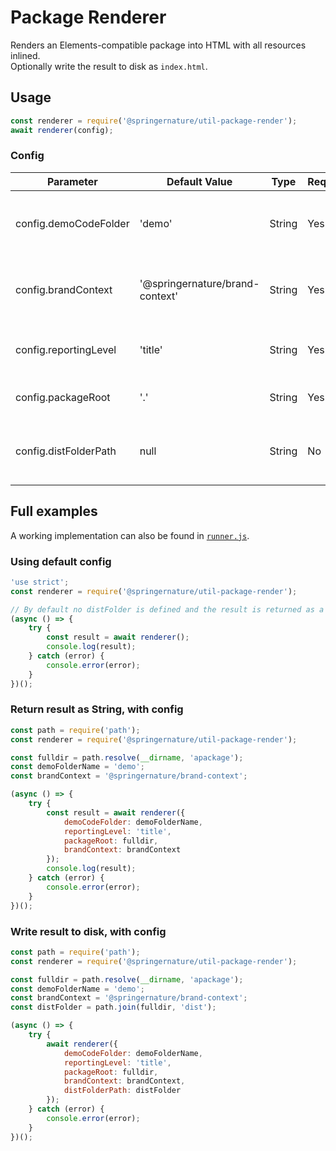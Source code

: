 # Package Renderer

Renders an Elements-compatible package into HTML with all resources inlined.  
Optionally write the result to disk as `index.html`.

## Usage

```js
const renderer = require('@springernature/util-package-render');
await renderer(config);
```

### Config

| Parameter              | Default Value                   | Type    | Required | Description                                     |
|------------------------|---------------------------------|---------|----------|-------------------------------------------------|
| config.demoCodeFolder  | 'demo'                          | String  | Yes      | Name of demo code folder within your package |
| config.brandContext    | '@springernature/brand-context' | String  | Yes      | Name of the brand-context package on NPM     |
| config.reportingLevel  | 'title'                         | String  | Yes      | Amount of reporting for util-cli-reporter    |
| config.packageRoot     | '.'                             | String  | Yes      | Path to the package to render                |
| config.distFolderPath  | null                            | String  | No       | Path to where index.html should be written   |

## Full examples

A working implementation can also be found in [`runner.js`](./__mocks__/runner.js).

### Using default config

```js
'use strict';
const renderer = require('@springernature/util-package-render');

// By default no distFolder is defined and the result is returned as a String
(async () => {
	try {
		const result = await renderer();
		console.log(result);
	} catch (error) {
		console.error(error);
	}
})();
```

### Return result as String, with config

```js
const path = require('path');
const renderer = require('@springernature/util-package-render');

const fulldir = path.resolve(__dirname, 'apackage');
const demoFolderName = 'demo';
const brandContext = '@springernature/brand-context';

(async () => {
	try {
		const result = await renderer({
			demoCodeFolder: demoFolderName,
			reportingLevel: 'title',
			packageRoot: fulldir,
			brandContext: brandContext
		});
		console.log(result);
	} catch (error) {
		console.error(error);
	}
})();
```

### Write result to disk, with config

```js
const path = require('path');
const renderer = require('@springernature/util-package-render');

const fulldir = path.resolve(__dirname, 'apackage');
const demoFolderName = 'demo';
const brandContext = '@springernature/brand-context';
const distFolder = path.join(fulldir, 'dist');

(async () => {
	try {
		await renderer({
			demoCodeFolder: demoFolderName,
			reportingLevel: 'title',
			packageRoot: fulldir,
			brandContext: brandContext,
			distFolderPath: distFolder
		});
	} catch (error) {
		console.error(error);
	}
})();
```